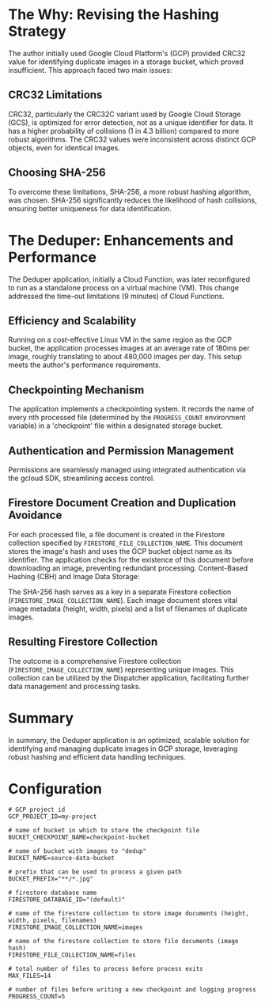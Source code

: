 # The Why: Revising the Hashing Strategy

The author initially used Google Cloud Platform's (GCP) provided CRC32 value for identifying duplicate images in a storage bucket, which proved insufficient. This approach faced two main issues:

## CRC32 Limitations

CRC32, particularly the CRC32C variant used by Google Cloud Storage (GCS), is optimized for error detection, not as a unique identifier for data. It has a higher probability of collisions (1 in 4.3 billion) compared to more robust algorithms.
The CRC32 values were inconsistent across distinct GCP objects, even for identical images.

## Choosing SHA-256

To overcome these limitations, SHA-256, a more robust hashing algorithm, was chosen. SHA-256 significantly reduces the likelihood of hash collisions, ensuring better uniqueness for data identification.

# The Deduper: Enhancements and Performance

The Deduper application, initially a Cloud Function, was later reconfigured to run as a standalone process on a virtual machine (VM). This change addressed the time-out limitations (9 minutes) of Cloud Functions.

## Efficiency and Scalability

Running on a cost-effective Linux VM in the same region as the GCP bucket, the application processes images at an average rate of 180ms per image, roughly translating to about 480,000 images per day. This setup meets the author's performance requirements.

## Checkpointing Mechanism

The application implements a checkpointing system. It records the name of every nth processed file (determined by the `PROGRESS_COUNT` environment variable) in a 'checkpoint' file within a designated storage bucket.

## Authentication and Permission Management

Permissions are seamlessly managed using integrated authentication via the gcloud SDK, streamlining access control.

## Firestore Document Creation and Duplication Avoidance

For each processed file, a file document is created in the Firestore collection specified by `FIRESTORE_FILE_COLLECTION_NAME`. This document stores the image's hash and uses the GCP bucket object name as its identifier.
The application checks for the existence of this document before downloading an image, preventing redundant processing.
Content-Based Hashing (CBH) and Image Data Storage:

The SHA-256 hash serves as a key in a separate Firestore collection (`FIRESTORE_IMAGE_COLLECTION_NAME`). Each image document stores vital image metadata (height, width, pixels) and a list of filenames of duplicate images.

## Resulting Firestore Collection

The outcome is a comprehensive Firestore collection (`FIRESTORE_IMAGE_COLLECTION_NAME`) representing unique images. This collection can be utilized by the Dispatcher application, facilitating further data management and processing tasks.

# Summary

In summary, the Deduper application is an optimized, scalable solution for identifying and managing duplicate images in GCP storage, leveraging robust hashing and efficient data handling techniques.

# Configuration

```
# GCP project id
GCP_PROJECT_ID=my-project

# name of bucket in which to store the checkpoint file
BUCKET_CHECKPOINT_NAME=checkpoint-bucket

# name of bucket with images to "dedup"
BUCKET_NAME=source-data-bucket

# prefix that can be used to process a given path
BUCKET_PREFIX="**/*.jpg"

# firestore database name
FIRESTORE_DATABASE_ID="(default)"

# name of the firestore collection to store image documents (height, width, pixels, filenames)
FIRESTORE_IMAGE_COLLECTION_NAME=images

# name of the firestore collection to store file documents (image hash)
FIRESTORE_FILE_COLLECTION_NAME=files

# total number of files to process before process exits
MAX_FILES=14

# number of files before writing a new checkpoint and logging progress
PROGRESS_COUNT=5
```
